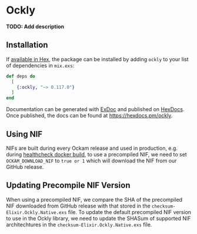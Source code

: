 # Ockly

**TODO: Add description**

## Installation

If [available in Hex](https://hex.pm/docs/publish), the package can be installed
by adding `ockly` to your list of dependencies in `mix.exs`:

```elixir
def deps do
  [
    {:ockly, "~> 0.117.0"}
  ]
end
```

Documentation can be generated with [ExDoc](https://github.com/elixir-lang/ex_doc)
and published on [HexDocs](https://hexdocs.pm). Once published, the docs can
be found at <https://hexdocs.pm/ockly>.

## Using NIF

NIFs are built during every Ockam release and used in production, e.g. during [healthcheck docker build](https://github.com/build-trust/ockam/blob/develop/tools/docker/healthcheck/Dockerfile), to use a precompiled NIF, we need to set `OCKAM_DOWNLOAD_NIF` to `true or 1` which will download the NIF from our GitHub release.

## Updating Precompile NIF Version

When using a precompiled NIF, we compare the SHA of the precompiled NIF downloaded from GitHub release with that stored in the `checksum-Elixir.Ockly.Native.exs` file. To update the default precompiled NIF version to use in the Ockly library, we need to update the SHASum of supported NIF architechtures in the `checksum-Elixir.Ockly.Native.exs` file.
